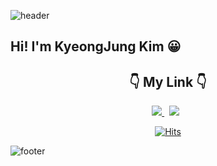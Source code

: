 ![header](https://capsule-render.vercel.app/api?type=waving&color=timeAuto&height=100&section=header)

<h2>Hi! I'm KyeongJung Kim 😀</h2>

<h2 align="center">👇 My Link 👇 </h2>

<p align="center">
    <a href="https://velog.io/@rudwnd33"><img src="https://img.shields.io/badge/Velog-20c997?style=plastic&logo=Vimeo&logoColor=white"/> </a> &nbsp
    <a href="https://kimkj-blog.notion.site/Jung-log-68eaf5d900634eac8c646d2b078a2a44"><img src="https://img.shields.io/badge/Notion-000000?style=plastic&logo=Notion&logoColor=white"/></a> &nbsp
</p>

<div align=center>
	
[![Hits](https://hits.seeyoufarm.com/api/count/incr/badge.svg?url=https://github.com/97kim%2Fzzsza)](https://hits.seeyoufarm.com) 
	
</div>

![footer](https://capsule-render.vercel.app/api?type=waving&color=timeAuto&height=100&section=footer)
